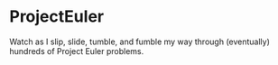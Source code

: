 # ProjectEuler

Watch as I slip, slide, tumble, and fumble my way through (eventually) hundreds of Project Euler problems. 
